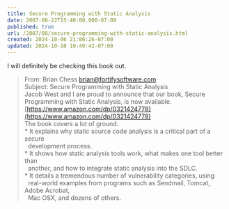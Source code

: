 ```yaml
---
title: Secure Programming with Static Analysis
date: 2007-08-22T15:40:00.000-07:00
published: true
url: /2007/08/secure-programming-with-static-analysis.html
created: 2024-10-06 21:06:26-07:00
updated: 2024-10-10 10:49:42-07:00
---
```


I will definitely be checking this book out.  

>   
> From: Brian Chess <brian@fortifysoftware.com>  
> Subject: Secure Programming with Static Analysis  
> Jacob West and I are proud to announce that our book, Secure Programming with Static Analysis, is now available.  
>  [https://www.amazon.com/dp/0321424778](https://www.amazon.com/dp/0321424778)  
> The book covers a lot of ground.  
> \* It explains why static source code analysis is a critical part of a secure  
>   development process.  
> \* It shows how static analysis tools work, what makes one tool better than  
>   another, and how to integrate static analysis into the SDLC.  
> \* It details a tremendous number of vulnerability categories, using  
>   real-world examples from programs such as Sendmail, Tomcat, Adobe Acrobat,  
>   Mac OSX, and dozens of others.